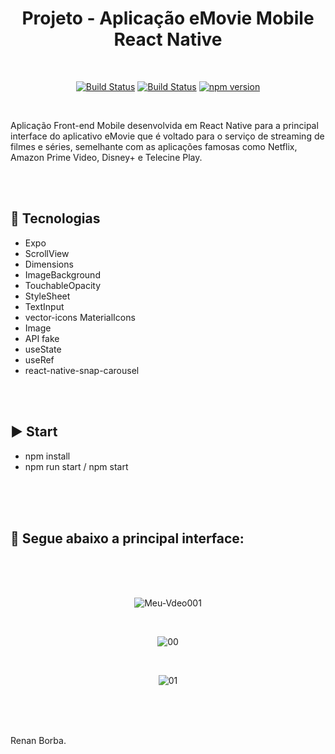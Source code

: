 <div align="center">

# Projeto - Aplicação eMovie Mobile React Native

</div>

<br>

<div align="center">

[![Build Status](https://img.shields.io/github/stars/RenanBorba/react-native-emovie.svg)](https://github.com/RenanBorba/react-native-emovie) [![Build Status](https://img.shields.io/github/forks/RenanBorba/react-native-emovie.svg)](https://github.com/RenanBorba/react-native-emovie) [![npm version](https://badge.fury.io/js/react-native.svg)](https://badge.fury.io/js/react-native)

</div>

<br>

Aplicação Front-end Mobile desenvolvida em React Native para a principal interface do aplicativo eMovie que é voltado para o serviço de streaming de filmes e séries, semelhante com as aplicações famosas como Netflix, Amazon Prime Video, Disney+ e Telecine Play.

<br><br>

## :rocket: Tecnologias
<ul>
  <li>Expo</li>
  <li>ScrollView</li>
  <li>Dimensions</li>
  <li>ImageBackground</li>
  <li>TouchableOpacity</li>
  <li>StyleSheet</li>
  <li>TextInput</li>
  <li>vector-icons MaterialIcons</li>
  <li>Image</li>
  <li>API fake</li>
  <li>useState</li>
  <li>useRef</li>
  <li>react-native-snap-carousel</li>
</ul>

<br><br>

## :arrow_forward: Start
<ul>
  <li>npm install</li>
  <li>npm run start / npm start</li>
</ul>

<br><br><br>

## :mega: Segue abaixo a principal interface:

<br><br><br>

<div align="center">

![Meu-Vdeo001](https://user-images.githubusercontent.com/48495838/83077532-fa456800-a04d-11ea-85ec-bba1939e01fb.gif)

<br>

![00](https://user-images.githubusercontent.com/48495838/83075792-cd438600-a04a-11ea-9371-f863a80696c5.png)

<br>

![01](https://user-images.githubusercontent.com/48495838/83075779-c6b50e80-a04a-11ea-8843-34210b68cfc5.png)

</div>

<br><br>
<br>

Renan Borba.
